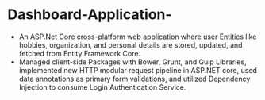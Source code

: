 # Dashboard-Application-
* An ASP.Net Core cross-platform web application where user Entities like hobbies, organization, and personal details are stored, updated, and fetched from Entity Framework Core.
*  Managed client-side Packages with Bower, Grunt, and Gulp Libraries, implemented new HTTP modular request pipeline in ASP.NET core, used data annotations as primary form validations, and utilized Dependency Injection to consume Login Authentication Service.
